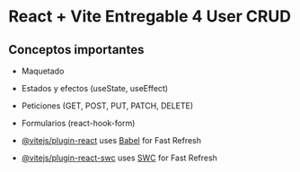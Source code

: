 # React + Vite Entregable 4 User CRUD

## Conceptos importantes

- Maquetado
- Estados y efectos (useState, useEffect)
- Peticiones (GET, POST, PUT, PATCH, DELETE)
- Formularios (react-hook-form)

- [@vitejs/plugin-react](https://github.com/vitejs/vite-plugin-react/blob/main/packages/plugin-react/README.md) uses [Babel](https://babeljs.io/) for Fast Refresh
- [@vitejs/plugin-react-swc](https://github.com/vitejs/vite-plugin-react-swc) uses [SWC](https://swc.rs/) for Fast Refresh
